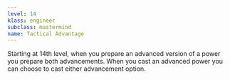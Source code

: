 ```yaml
---
level: 14
klass: engineer
subclass: mastermind
name: Tactical Advantage
---
```

Starting at 14th level, when you prepare an advanced version of a power you prepare both advancements. When you
cast an advanced power you can choose to cast either advancement option.
